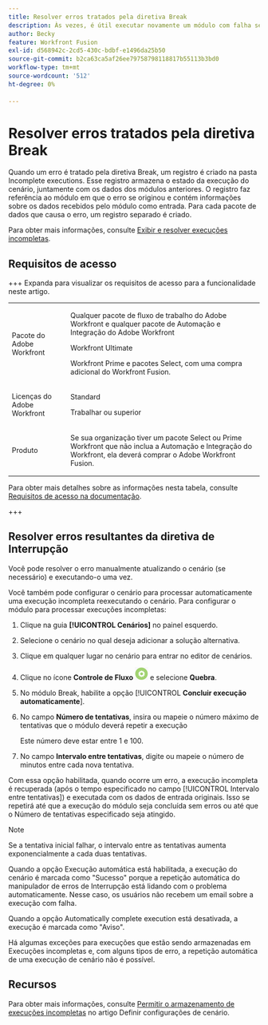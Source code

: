 ```yaml
---
title: Resolver erros tratados pela diretiva Break
description: Às vezes, é útil executar novamente um módulo com falha se houver uma chance de o motivo da falha ser resolvido rapidamente.
author: Becky
feature: Workfront Fusion
exl-id: d568942c-2cd5-430c-bdbf-e1496da25b50
source-git-commit: b2ca63ca5af26ee79758798118817b55113b3bd0
workflow-type: tm+mt
source-wordcount: '512'
ht-degree: 0%

---
```


# Resolver erros tratados pela diretiva Break

Quando um erro é tratado pela diretiva Break, um registro é criado na pasta Incomplete executions. Esse registro armazena o estado da execução do cenário, juntamente com os dados dos módulos anteriores. O registro faz referência ao módulo em que o erro se originou e contém informações sobre os dados recebidos pelo módulo como entrada. Para cada pacote de dados que causa o erro, um registro separado é criado.

Para obter mais informações, consulte [Exibir e resolver execuções incompletas](/help/workfront-fusion/manage-scenarios/view-and-resolve-incomplete-executions.md).

## Requisitos de acesso

+++ Expanda para visualizar os requisitos de acesso para a funcionalidade neste artigo.

<table style="table-layout:auto">
 <col> 
 <col> 
 <tbody> 
  <tr> 
   <td role="rowheader">Pacote do Adobe Workfront</td> 
   <td> <p>Qualquer pacote de fluxo de trabalho do Adobe Workfront e qualquer pacote de Automação e Integração do Adobe Workfront</p><p>Workfront Ultimate</p><p>Workfront Prime e pacotes Select, com uma compra adicional do Workfront Fusion.</p> </td> 
  </tr> 
  <tr data-mc-conditions=""> 
   <td role="rowheader">Licenças do Adobe Workfront</td> 
   <td> <p>Standard</p><p>Trabalhar ou superior</p> </td> 
  </tr> 
  <tr> 
   <td role="rowheader">Produto</td> 
   <td>
   <p>Se sua organização tiver um pacote Select ou Prime Workfront que não inclua a Automação e Integração do Workfront, ela deverá comprar o Adobe Workfront Fusion.</li></ul>
   </td> 
  </tr>
 </tbody> 
</table>

Para obter mais detalhes sobre as informações nesta tabela, consulte [Requisitos de acesso na documentação](/help/workfront-fusion/references/licenses-and-roles/access-level-requirements-in-documentation.md).

+++

## Resolver erros resultantes da diretiva de Interrupção

Você pode resolver o erro manualmente atualizando o cenário (se necessário) e executando-o uma vez.

Você também pode configurar o cenário para processar automaticamente uma execução incompleta reexecutando o cenário. Para configurar o módulo para processar execuções incompletas:

1. Clique na guia **[!UICONTROL Cenários]** no painel esquerdo.
1. Selecione o cenário no qual deseja adicionar a solução alternativa.
1. Clique em qualquer lugar no cenário para entrar no editor de cenários.
1. Clique no ícone **Controle de Fluxo** ![Controle de fluxo](assets/flow-control-icon.png) e selecione **Quebra**.
1. No módulo Break, habilite a opção [!UICONTROL **Concluir execução automaticamente**].
1. No campo **Número de tentativas**, insira ou mapeie o número máximo de tentativas que o módulo deverá repetir a execução

   Este número deve estar entre 1 e 100.
1. No campo **Intervalo entre tentativas**, digite ou mapeie o número de minutos entre cada nova tentativa.

Com essa opção habilitada, quando ocorre um erro, a execução incompleta é recuperada (após o tempo especificado no campo [!UICONTROL Intervalo entre tentativas]) e executada com os dados de entrada originais. Isso se repetirá até que a execução do módulo seja concluída sem erros ou até que o Número de tentativas especificado seja atingido.

>[!NOTE]
>
>Se a tentativa inicial falhar, o intervalo entre as tentativas aumenta exponencialmente a cada duas tentativas.


Quando a opção Execução automática está habilitada, a execução do cenário é marcada como &quot;Sucesso&quot; porque a repetição automática do manipulador de erros de Interrupção está lidando com o problema automaticamente. Nesse caso, os usuários não recebem um email sobre a execução com falha.

Quando a opção Automatically complete execution está desativada, a execução é marcada como &quot;Aviso&quot;.

Há algumas exceções para execuções que estão sendo armazenadas em Execuções incompletas e, com alguns tipos de erro, a repetição automática de uma execução de cenário não é possível.

## Recursos

Para obter mais informações, consulte [Permitir o armazenamento de execuções incompletas](/help/workfront-fusion/create-scenarios/config-scenarios-settings/configure-scenario-settings.md#allow-storing-incomplete-executions) no artigo Definir configurações de cenário.
